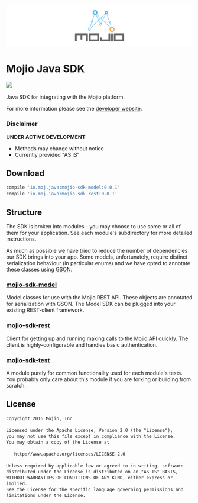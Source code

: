 ![](static/banner_mojio.png)
# Mojio Java SDK #
![](http://ci.moj.io/app/rest/builds/buildType:(id:Mobile_MojioSDK_Java_Development)/statusIcon)

Java SDK for integrating with the Mojio platform.

For more information please see the [developer website](http://developer.moj.io/).

### Disclaimer ###
**UNDER ACTIVE DEVELOPMENT**

* Methods may change without notice
* Currently provided "AS IS"

## Download ##
```gradle
compile 'io.moj.java:mojio-sdk-model:0.0.1'
compile 'io.moj.java:mojio-sdk-rest:0.0.1'
```

## Structure ##
The SDK is broken into modules - you may choose to use some or all of them for your application.
See each module's subdirectory for more detailed instructions.

As much as possible we have tried to reduce the number of dependencies our SDK brings into your app.
Some models, unfortunately, require distinct serialization behaviour (in particular enums) and we
have opted to annotate these classes using [GSON](https://github.com/google/gson).

### [mojio-sdk-model](https://github.com/mojio/mojio-java-sdk/tree/develop/mojio-sdk-model) ###
  Model classes for use with the Mojio REST API. These objects are annotated for serialization with
  GSON. The Model SDK can be plugged into your existing REST-client framework.

### [mojio-sdk-rest](https://github.com/mojio/mojio-java-sdk/tree/develop/mojio-sdk-rest) ###
  Client for getting up and running making calls to the Mojio API quickly. The client is highly-configurable
  and handles basic authentication.

### [mojio-sdk-test](https://github.com/mojio/mojio-java-sdk/tree/develop/mojio-sdk-test) ###
  A module purely for common functionality used for each module's tests. You probably only care
  about this module if you are forking or building from scratch.

## License ##
    Copyright 2016 Mojio, Inc

    Licensed under the Apache License, Version 2.0 (the "License");
    you may not use this file except in compliance with the License.
    You may obtain a copy of the License at

       http://www.apache.org/licenses/LICENSE-2.0

    Unless required by applicable law or agreed to in writing, software
    distributed under the License is distributed on an "AS IS" BASIS,
    WITHOUT WARRANTIES OR CONDITIONS OF ANY KIND, either express or implied.
    See the License for the specific language governing permissions and
    limitations under the License.
